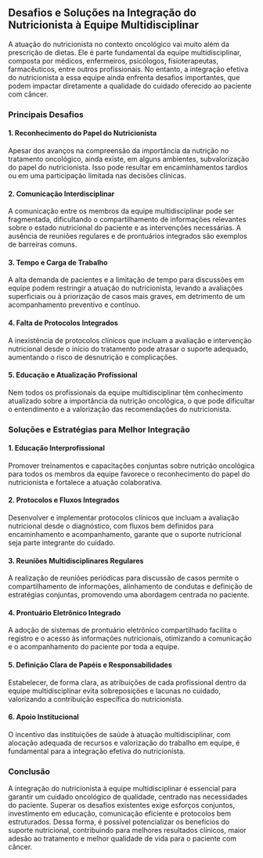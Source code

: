 
## Desafios e Soluções na Integração do Nutricionista à Equipe Multidisciplinar

A atuação do nutricionista no contexto oncológico vai muito além da prescrição de dietas. Ele é parte fundamental da equipe multidisciplinar, composta por médicos, enfermeiros, psicólogos, fisioterapeutas, farmacêuticos, entre outros profissionais. No entanto, a integração efetiva do nutricionista a essa equipe ainda enfrenta desafios importantes, que podem impactar diretamente a qualidade do cuidado oferecido ao paciente com câncer.

### Principais Desafios

#### 1. **Reconhecimento do Papel do Nutricionista**
Apesar dos avanços na compreensão da importância da nutrição no tratamento oncológico, ainda existe, em alguns ambientes, subvalorização do papel do nutricionista. Isso pode resultar em encaminhamentos tardios ou em uma participação limitada nas decisões clínicas.

#### 2. **Comunicação Interdisciplinar**
A comunicação entre os membros da equipe multidisciplinar pode ser fragmentada, dificultando o compartilhamento de informações relevantes sobre o estado nutricional do paciente e as intervenções necessárias. A ausência de reuniões regulares e de prontuários integrados são exemplos de barreiras comuns.

#### 3. **Tempo e Carga de Trabalho**
A alta demanda de pacientes e a limitação de tempo para discussões em equipe podem restringir a atuação do nutricionista, levando a avaliações superficiais ou à priorização de casos mais graves, em detrimento de um acompanhamento preventivo e contínuo.

#### 4. **Falta de Protocolos Integrados**
A inexistência de protocolos clínicos que incluam a avaliação e intervenção nutricional desde o início do tratamento pode atrasar o suporte adequado, aumentando o risco de desnutrição e complicações.

#### 5. **Educação e Atualização Profissional**
Nem todos os profissionais da equipe multidisciplinar têm conhecimento atualizado sobre a importância da nutrição oncológica, o que pode dificultar o entendimento e a valorização das recomendações do nutricionista.

### Soluções e Estratégias para Melhor Integração

#### 1. **Educação Interprofissional**
Promover treinamentos e capacitações conjuntas sobre nutrição oncológica para todos os membros da equipe favorece o reconhecimento do papel do nutricionista e fortalece a atuação colaborativa.

#### 2. **Protocolos e Fluxos Integrados**
Desenvolver e implementar protocolos clínicos que incluam a avaliação nutricional desde o diagnóstico, com fluxos bem definidos para encaminhamento e acompanhamento, garante que o suporte nutricional seja parte integrante do cuidado.

#### 3. **Reuniões Multidisciplinares Regulares**
A realização de reuniões periódicas para discussão de casos permite o compartilhamento de informações, alinhamento de condutas e definição de estratégias conjuntas, promovendo uma abordagem centrada no paciente.

#### 4. **Prontuário Eletrônico Integrado**
A adoção de sistemas de prontuário eletrônico compartilhado facilita o registro e o acesso às informações nutricionais, otimizando a comunicação e o acompanhamento do paciente por toda a equipe.

#### 5. **Definição Clara de Papéis e Responsabilidades**
Estabelecer, de forma clara, as atribuições de cada profissional dentro da equipe multidisciplinar evita sobreposições e lacunas no cuidado, valorizando a contribuição específica do nutricionista.

#### 6. **Apoio Institucional**
O incentivo das instituições de saúde à atuação multidisciplinar, com alocação adequada de recursos e valorização do trabalho em equipe, é fundamental para a integração efetiva do nutricionista.

### Conclusão

A integração do nutricionista à equipe multidisciplinar é essencial para garantir um cuidado oncológico de qualidade, centrado nas necessidades do paciente. Superar os desafios existentes exige esforços conjuntos, investimento em educação, comunicação eficiente e protocolos bem estruturados. Dessa forma, é possível potencializar os benefícios do suporte nutricional, contribuindo para melhores resultados clínicos, maior adesão ao tratamento e melhor qualidade de vida para o paciente com câncer.
```
